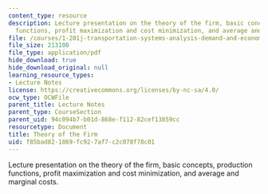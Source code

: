```yaml
---
content_type: resource
description: Lecture presentation on the theory of the firm, basic concepts, production
  functions, profit maximization and cost minimization, and average and marginal costs.
file: /courses/1-201j-transportation-systems-analysis-demand-and-economics-fall-2008/f85bad821869fc927af7c2c078f78c01_MIT1_201JF08_lec09.pdf
file_size: 213100
file_type: application/pdf
hide_download: true
hide_download_original: null
learning_resource_types:
- Lecture Notes
license: https://creativecommons.org/licenses/by-nc-sa/4.0/
ocw_type: OCWFile
parent_title: Lecture Notes
parent_type: CourseSection
parent_uid: 94c094b7-b01d-868e-f112-82cef13859cc
resourcetype: Document
title: Theory of the Firm
uid: f85bad82-1869-fc92-7af7-c2c078f78c01
---
```

Lecture presentation on the theory of the firm, basic concepts, production functions, profit maximization and cost minimization, and average and marginal costs.